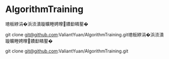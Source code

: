 # AlgorithmTraining
璁板綍涓�浜涢潰璇曠畻娉曢鐨勫疄鐜�


git clone git@github.com:ValiantYuan/AlgorithmTraining.git璁板綍涓�浜涢潰璇曠畻娉曢鐨勫疄鐜�


git clone git@github.com:ValiantYuan/AlgorithmTraining.git